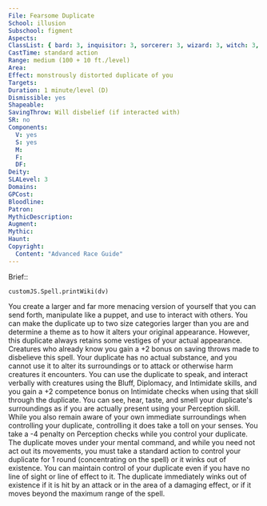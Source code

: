 ```yaml
---
File: Fearsome Duplicate
School: illusion
Subschool: figment
Aspects: 
ClassList: { bard: 3, inquisitor: 3, sorcerer: 3, wizard: 3, witch: 3, psychic: 3, mesmerist: 3 }
CastTime: standard action
Range: medium (100 + 10 ft./level)
Area: 
Effect: monstrously distorted duplicate of you
Targets: 
Duration: 1 minute/level (D)
Dismissible: yes
Shapeable: 
SavingThrow: Will disbelief (if interacted with)
SR: no
Components:
  V: yes
  S: yes
  M: 
  F: 
  DF: 
Deity: 
SLALevel: 3
Domains: 
GPCost: 
Bloodline: 
Patron: 
MythicDescription: 
Augment: 
Mythic: 
Haunt: 
Copyright:
  Content: "Advanced Race Guide"
---
```

Brief:: 

```dataviewjs
customJS.Spell.printWiki(dv)
```

You create a larger and far more menacing version of yourself that you can send forth, manipulate like a puppet, and use to interact with others. You can make the duplicate  up to two size categories larger than you are and determine a theme as to how it alters your original appearance. However, this duplicate always retains some vestiges of your actual appearance. Creatures who already know you gain a +2 bonus on saving throws made to disbelieve this spell. Your duplicate has no actual substance, and you cannot use it to alter its surroundings or to attack or otherwise harm creatures it encounters. You can use the duplicate to speak, and interact verbally with creatures using the Bluff, Diplomacy, and Intimidate skills, and you gain a +2 competence bonus on Intimidate checks when using that skill through the duplicate.  You can see, hear, taste, and smell your duplicate's surroundings as if you are actually present using your Perception skill. While you also remain aware of your own immediate surroundings when controlling your duplicate, controlling it does take a toll on your senses. You take a -4 penalty on Perception checks while you control your duplicate.  The duplicate moves under your mental command, and while you need not act out its movements, you must take a standard action to control your duplicate for 1 round (concentrating on the spell) or it winks out of existence. You can maintain control of your duplicate even if you have no line of sight or line of effect to it.  The duplicate immediately winks out of existence if it is hit by an attack or in the area of a damaging effect, or if it moves beyond the maximum range of the spell.
